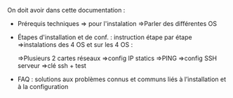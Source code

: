 On doit avoir dans cette documentation :
- Prérequis techniques
=> pour l'instalation
=>Parler des différentes OS

- Étapes d'installation et de conf. : instruction étape par étape
=>instalations des 4 OS et sur les 4 OS :

    =>Plusieurs 2 cartes réseaux
    =>config IP statics
    =>PING
    =>config SSH serveur 
    =>clé ssh + test


- FAQ : solutions aux problèmes connus et communs liés à l’installation et à la configuration

